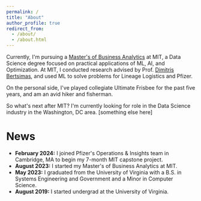 ```yaml
---
permalink: /
title: "About"
author_profile: true
redirect_from: 
  - /about/
  - /about.html
---
```


Currently, I'm pursuing a [Master's of Business Analytics](https://mitsloan.mit.edu/master-of-business-analytics/explore-program) at MIT, a Data Science degree focused on practical applications of ML, AI, and Optimization. At MIT, I conducted research advised by Prof. [Dimitris Bertsimas](https://www.dbertsim.mit.edu/), and used ML to solve problems for Lineage Logistics and Pfizer.

On the personal side, I've played collegiate Ultimate Frisbee for the past five years, and am an avid hiker and fisherman.

So what's next after MIT? I'm currently looking for role in the Data Science industry in the Washington, DC area. [something else here]

News
======

* **February 2024:** I joined Pfizer's Operations & Insights team in Cambridge, MA to begin my 7-month MIT capstone project.
* **August 2023:** I started my Master's of Business Analytics at MIT.
* **May 2023:** I graduated from the University of Virginia with a B.S. in Systems Engineering and Government and a Minor in Computer Science.
* **August 2019:** I started undergrad at the University of Virginia.

<!-- 
At MIT, I conducted healthcare research advised by Prof. [Dimitris Bertsimas](https://www.dbertsim.mit.edu/), worked on supply chain forecasting for Lineage Logistics, and automated for Pfizer. -->

<!-- At MIT, I designed a system for measuring healthcare quality while advised by [Dimitris Bertsimas](), developed a revenue forecasting model for Lineage Logistics that increases visibility into product commodity trends, and built a LLM-based solution that automates knowledge transfer between R&D and manufacturing departments at Pfizer. -->
